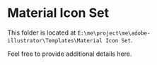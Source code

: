 # Material Icon Set

This folder is located at `E:\me\project\me\adobe-illustrator\Templates\Material Icon Set`.

Feel free to provide additional details here.